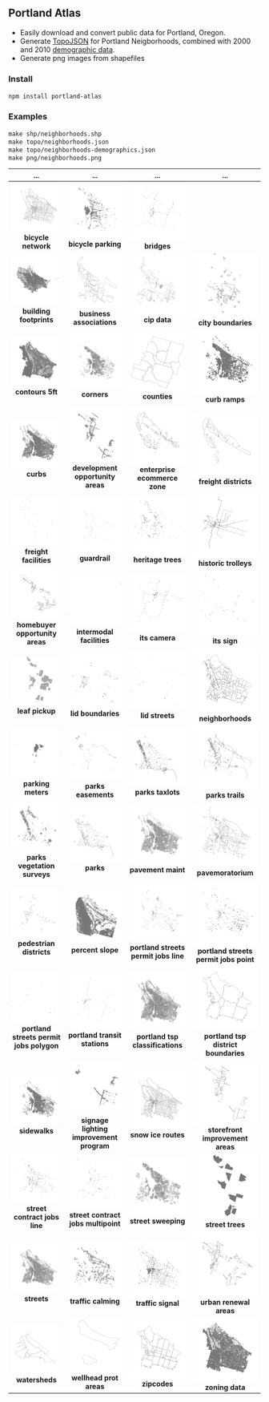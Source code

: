 ## Portland Atlas

* Easily download and convert public data for Portland, Oregon.
* Generate [TopoJSON](https://github.com/mbostock/topojson) for Portland Neigborhoods, combined with 2000 and 2010 [demographic data](http://www.portlandoregon.gov/oni/28387).
* Generate png images from shapefiles

### Install

```
npm install portland-atlas
```

### Examples

```
make shp/neighborhoods.shp
make topo/neighborhoods.json
make topo/neighborhoods-demographics.json
make png/neighborhoods.png
```

... | ... | ... |...
:---: | :---: | :---: | :---:
![](png/bicycle-network.shp.png) **bicycle network** | ![](png/bicycle-parking.shp.png) **bicycle parking** | ![](png/bridges.shp.png) **bridges**
![](png/building-footprints.shp.png) **building footprints** | ![](png/business-associations.shp.png) **business associations** | ![](png/cip-data.shp.png) **cip data** | ![](png/city-boundaries.shp.png) **city boundaries**
![](png/contours-5ft.shp.png) **contours 5ft** | ![](png/corners.shp.png) **corners** | ![](png/counties.shp.png) **counties** | ![](png/curb-ramps.shp.png) **curb ramps**
![](png/curbs.shp.png) **curbs** | ![](png/development-opportunity-areas.shp.png) **development opportunity areas** | ![](png/enterprise-ecommerce-zone.shp.png) **enterprise ecommerce zone** | ![](png/freight-districts.shp.png) **freight districts**
![](png/freight-facilities.shp.png) **freight facilities** | ![](png/guardrail.shp.png) **guardrail** | ![](png/heritage-trees.shp.png) **heritage trees** | ![](png/historic-trolleys.png) **historic trolleys**
![](png/homebuyer-opportunity-areas.shp.png) **homebuyer opportunity areas** | ![](png/intermodal-facilities.shp.png) **intermodal facilities** | ![](png/its-camera.shp.png) **its camera** | ![](png/its-sign.shp.png) **its sign**
![](png/leaf-pickup.shp.png) **leaf pickup** | ![](png/lid-boundaries.shp.png) **lid boundaries** | ![](png/lid-streets.shp.png) **lid streets** | ![](png/neighborhoods.shp.png) **neighborhoods**
![](png/parking-meters.shp.png) **parking meters** | ![](png/parks-easements.shp.png) **parks easements** | ![](png/parks-taxlots.shp.png) **parks taxlots** | ![](png/parks-trails.shp.png) **parks trails**
![](png/parks-vegetation-surveys.shp.png) **parks vegetation surveys** | ![](png/parks.shp.png) **parks** | ![](png/pavement-maint.shp.png) **pavement maint** | ![](png/pavemoratorium.shp.png) **pavemoratorium**
![](png/pedestrian-districts.shp.png) **pedestrian districts** | ![](png/percent-slope.shp.png) **percent slope** | ![](png/portland-streets-permit-jobs-line.shp.png) **portland streets permit jobs line** | ![](png/portland-streets-permit-jobs-point.shp.png) **portland streets permit jobs point**
![](png/portland-streets-permit-jobs-polygon.shp.png) **portland streets permit jobs polygon** | ![](png/portland-transit-stations.shp.png) **portland transit stations** | ![](png/portland-tsp-classifications.shp.png) **portland tsp classifications** | ![](png/portland-tsp-district-boundaries.shp.png) **portland tsp district boundaries**
![](png/sidewalks.shp.png) **sidewalks** | ![](png/signage-lighting-improvement-program.shp.png) **signage lighting improvement program** | ![](png/snow-ice-routes.shp.png) **snow ice routes** | ![](png/storefront-improvement-areas.shp.png) **storefront improvement areas**
![](png/street-contract-jobs-line.shp.png) **street contract jobs line** | ![](png/street-contract-jobs-multipoint.shp.png) **street contract jobs multipoint** | ![](png/street-sweeping.shp.png) **street sweeping** | ![](png/street-trees.shp.png) **street trees**
![](png/streets.shp.png) **streets** | ![](png/traffic-calming.shp.png) **traffic calming** | ![](png/traffic-signal.shp.png) **traffic signal** | ![](png/urban-renewal-areas.shp.png) **urban renewal areas**
![](png/watersheds.shp.png) **watersheds** | ![](png/wellhead-prot-areas.shp.png) **wellhead prot areas** | ![](png/zipcodes.shp.png) **zipcodes** | ![](png/zoning-data.shp.png) **zoning data**
